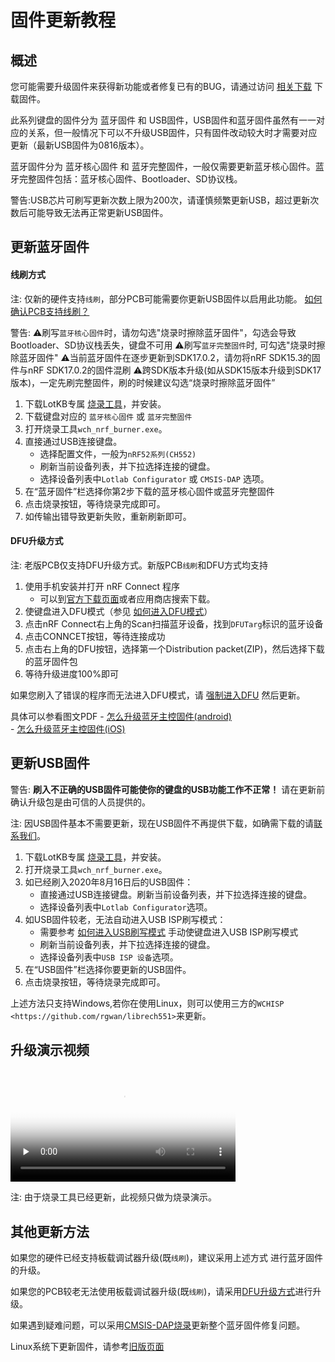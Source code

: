 
固件更新教程
=====================

概述
---------------

您可能需要升级固件来获得新功能或者修复已有的BUG，请通过访问 [相关下载](down/download.md) 下载固件。

此系列键盘的固件分为 蓝牙固件 和 USB固件，USB固件和蓝牙固件虽然有一一对应的关系，但一般情况下可以不升级USB固件，只有固件改动较大时才需要对应更新（最新USB固件为0816版本）。

蓝牙固件分为 蓝牙核心固件 和 蓝牙完整固件，一般仅需要更新蓝牙核心固件。蓝牙完整固件包括：蓝牙核心固件、Bootloader、SD协议栈。

警告:USB芯片可刷写更新次数上限为200次，请谨慎频繁更新USB，超过更新次数后可能导致无法再正常更新USB固件。

更新蓝牙固件
---------------

#### 线刷方式

注: 仅新的硬件支持`线刷`，部分PCB可能需要你更新USB固件以启用此功能。 [如何确认PCB支持线刷？](faq.md#如何确认PCB支持线刷)

警告: 
⚠️刷写`蓝牙核心固件`时，请勿勾选"烧录时擦除蓝牙固件"，勾选会导致Bootloader、SD协议栈丢失，键盘不可用
⚠️刷写`蓝牙完整固件`时, 可勾选"烧录时擦除蓝牙固件"
⚠️当前蓝牙固件在逐步更新到SDK17.0.2，请勿将nRF SDK15.3的固件与nRF SDK17.0.2的固件混刷
⚠️跨SDK版本升级(如从SDK15版本升级到SDK17版本)，一定先刷完整固件，刷的时候建议勾选“烧录时擦除蓝牙固件”

1. 下载LotKB专属 [烧录工具](http://glab.online/down/wch_nrf_burner_setup_1.2.1.1.exe)，并安装。
2. 下载键盘对应的 `蓝牙核心固件` 或 `蓝牙完整固件` 
3. 打开烧录工具`wch_nrf_burner.exe`。
4. 直接通过USB连接键盘。
   - 选择配置文件，一般为`nRF52系列(CH552)`
   - 刷新当前设备列表，并下拉选择连接的键盘。
   - 选择设备列表中`Lotlab Configurator` 或 `CMSIS-DAP` 选项。
5. 在“蓝牙固件”栏选择你第2步下载的蓝牙核心固件或蓝牙完整固件
6. 点击烧录按钮，等待烧录完成即可。
7. 如传输出错导致更新失败，重新刷新即可。


#### DFU升级方式

注: 老版PCB仅支持DFU升级方式。新版PCB`线刷`和DFU方式均支持

1. 使用手机安装并打开 nRF Connect 程序
   - 可以到[官方下载页面](https://www.nordicsemi.com/Software-and-tools/Development-Tools/nRF-Connect-for-mobile)或者应用商店搜索下载。
2. 使键盘进入DFU模式（参见 [如何进入DFU模式](faq.md#如何进入DFU模式)）
3. 点击nRF Connect右上角的Scan扫描蓝牙设备，找到`DFUTarg`标识的蓝牙设备
4. 点击CONNCET按钮，等待连接成功
4. 点击右上角的DFU按钮，选择第一个Distribution packet(ZIP)，然后选择下载的蓝牙固件包
5. 等待升级进度100%即可

如果您刷入了错误的程序而无法进入DFU模式，请 [强制进入DFU](faq.md#如何进入DFU模式) 然后更新。

具体可以参看图文PDF
    - [怎么升级蓝牙主控固件(android)](pdf/怎么升级蓝牙主控固件-android–GT系列蓝牙双模键盘官网.pdf)  
    - [怎么升级蓝牙主控固件(iOS)](pdf/怎么升级蓝牙主控固件-iOS–GT系列蓝牙双模键盘官网.pdf)


更新USB固件
-----------

警告: **刷入不正确的USB固件可能使你的键盘的USB功能工作不正常！** 请在更新前确认升级包是由可信的人员提供的。

注: 因USB固件基本不需要更新，现在USB固件不再提供下载，如确需下载的请[联系我们](introduce.md#联系我们)。
   
1. 下载LotKB专属 [烧录工具](http://glab.online/down/wch_nrf_burner_setup.exe)，并安装。
2. 打开烧录工具`wch_nrf_burner.exe`。
3. 如已经刷入2020年8月16日后的USB固件：
   - 直接通过USB连接键盘。刷新当前设备列表，并下拉选择连接的键盘。
   - 选择设备列表中`Lotlab Configurator`选项。
4. 如USB固件较老，无法自动进入USB ISP刷写模式：
   - 需要参考 [如何进入USB刷写模式](faq.md#如何进入USB刷写模式) 手动使键盘进入USB ISP刷写模式
   - 刷新当前设备列表，并下拉选择连接的键盘。
   - 选择设备列表中`USB ISP 设备`选项。
4. 在“USB固件”栏选择你要更新的USB固件。
5. 点击烧录按钮，等待烧录完成即可。

上述方法只支持Windows,若你在使用Linux，则可以使用三方的`WCHISP <https://github.com/rgwan/librech551>`来更新。

升级演示视频
----------

<video id="video" width="360px" height="auto" controls="controls" preload="none" poster="http://glab.online/wp-content/uploads/2019/10/favicon.png">
  <source id="1" src="http://glab.online/down/wch_nrf_burner.mp4" type="video/mp4">
  <source id="2" src="https://glab.online/wp-content/uploads/2020/01/DFU升级演示.mp4" type="video/mp4">
  您的浏览器不支持播放此视频
</video>

注: 由于烧录工具已经更新，此视频只做为烧录演示。

其他更新方法
-------------

如果您的硬件已经支持板载调试器升级(既`线刷`)，建议采用上述方式 进行蓝牙固件的升级。

如果您的PCB较老无法使用板载调试器升级(既`线刷`)，请采用[DFU升级方式](upgrade2.md#使用_DFU_模式更新蓝牙固件)进行升级。

如果遇到疑难问题，可以采用[CMSIS-DAP烧录](upgrade2.md#使用板载调试器强制更新蓝牙完整固件)更新整个蓝牙固件修复问题。

Linux系统下更新固件，请参考[旧版页面](upgrade2.md)